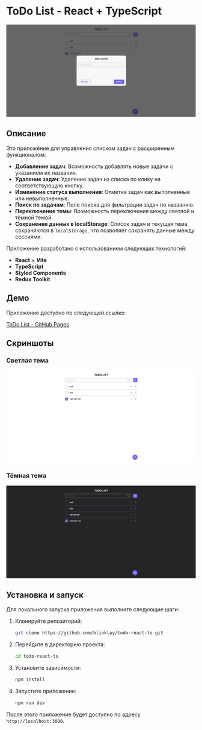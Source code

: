 # ToDo List - React + TypeScript

![App Screenshot 1](public/3.jpg)

## Описание

Это приложение для управления списком задач с расширенным функционалом:
- **Добавление задач**: Возможность добавлять новые задачи с указанием их названия.
- **Удаление задач**: Удаление задач из списка по клику на соответствующую кнопку.
- **Изменение статуса выполнения**: Отметка задач как выполненные или невыполненные.
- **Поиск по задачам**: Поле поиска для фильтрации задач по названию.
- **Переключение темы**: Возможность переключения между светлой и тёмной темой.
- **Сохранение данных в localStorage**: Список задач и текущая тема сохраняются в `localStorage`, что позволяет сохранять данные между сессиями.

Приложение разработано с использованием следующих технологий:
- **React** + **Vite**
- **TypeScript**
- **Styled Components**
- **Redux Toolkit**

## Демо

Приложение доступно по следующей ссылке:

[ToDo List - GitHub Pages](https://blinklay.github.io/todo-react-ts/)

## Скриншоты

### Светлая тема
![App Screenshot 2](public/2.jpg)

### Тёмная тема
![App Screenshot 3](public/1.png)

## Установка и запуск

Для локального запуска приложения выполните следующие шаги:

1. Клонируйте репозиторий:

    ```bash
    git clone https://github.com/blinklay/todo-react-ts.git
    ```

2. Перейдите в директорию проекта:

    ```bash
    cd todo-react-ts
    ```

3. Установите зависимости:

    ```bash
    npm install
    ```

4. Запустите приложение:

    ```bash
    npm run dev
    ```

После этого приложение будет доступно по адресу `http://localhost:3000`.

